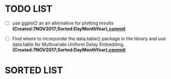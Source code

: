 # TODO LIST

- [ ] use ggplot2 as an alternative for plotting results
__(Created:7NOV2017;Sorted:DayMonthYear),[commit]()__

- [ ] Find where to incorporate the data.table() package in the library and
use data.table for Multivariate Uniform Delay Embedding.
__(Created:7NOV2017;Sorted:DayMonthYear),[commit]()__


# SORTED LIST
